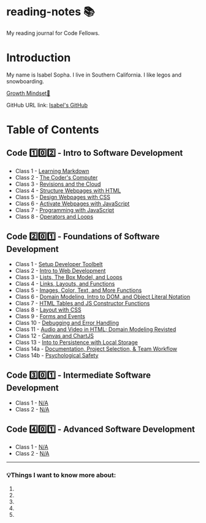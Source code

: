 # reading-notes 📚

My reading journal for Code Fellows.

# Introduction

My name is Isabel Sopha. I live in Southern California. I like legos and snowboarding.

[Growth Mindset🧠](./code-102/growth-mindset.md)

GitHub URL link: [Isabel's GitHub](https://github.com/i-sopha)

# Table of Contents

## Code 1️⃣0️⃣2️⃣ - Intro to Software Development

- Class 1 - [Learning Markdown](./code-102/01-learning-markdown.md)
- Class 2 - [The Coder's Computer](./code-102/02-the-coders-computer.md)
- Class 3 - [Revisions and the Cloud](./code-102/03-revisions-and-the-cloud.md)
- Class 4 - [Structure Webpages with HTML](./code-102/04-structure-web-pages-with-html.md)
- Class 5 - [Design Webpages with CSS](./code-102/05-design-webpages-with-css.md)
- Class 6 - [Activate Webpages with JavaScript](./code-102/06-activate-webpages-with-javascript.md)
- Class 7 - [Programming with JavaScript](./code-102/07-programming-wih-javascript.md)
- Class 8 - [Operators and Loops](./code-102/08-operators-and-loops.md)

## Code 2️⃣0️⃣1️⃣ - Foundations of Software Development

- Class 1 - [Setup Developer Toolbelt](./code-201/class-01.md)
- Class 2 - [Intro to Web Development](./code-201/class-02.md)
- Class 3 - [Lists, The Box Model, and Loops](./code-201/class-03.md)
- Class 4 - [Links, Layouts, and Functions](./code-201/class-04.md)
- Class 5 - [Images, Color, Text, and More Functions](./code-201/class-05.md)
- Class 6 - [Domain Modeling, Intro to DOM, and Object Literal Notation](./code-201/class-06.md)
- Class 7 - [HTML Tables and JS Constructor Functions](./code-201/class-07.md)
- Class 8 - [Layout with CSS](./code-201/class-08.md)
- Class 9 - [Forms and Events](./code-201/class-09.md)
- Class 10 - [Debugging and Error Handling](./code-201/class-10.md)
- Class 11 - [Audio and Video in HTML; Domain Modeling Revisted](./code-201/class-11.md)
- Class 12 - [Canvas and ChartJS](./code-201/class-12.md)
- Class 13 - [Into to Persistence with Local Storage](./code-201/class-13.md)
- Class 14a - [Documentation, Project Selection, & Team Workflow](./code-201/class-14.md)
- Class 14b - [Psychological Safety](./code-201/class-14b.md)

## Code 3️⃣0️⃣1️⃣ - Intermediate Software Development

- Class 1 - [N/A](./code-301/01-.md)
- Class 2 - [N/A](./code-301/02-.md)

## Code 4️⃣0️⃣1️⃣ - Advanced Software Development

- Class 1 - [N/A](./code-401/01-.md)
- Class 2 - [N/A](./code-401/02-.md)

----
### 💡Things I want to know more about:

1.

1.

1.

1.

1.